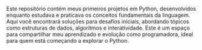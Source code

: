 Este repositório contém meus primeiros projetos em Python, desenvolvidos enquanto estudava e praticava os conceitos fundamentais da linguagem. 
Aqui você encontrará soluções para desafios iniciais, abordando tópicos como estruturas de dados, algoritmos e interatividade. 
Este é um espaço para compartilhar meu aprendizado e evolução como programadora, ideal para quem está começando a explorar o Python.

